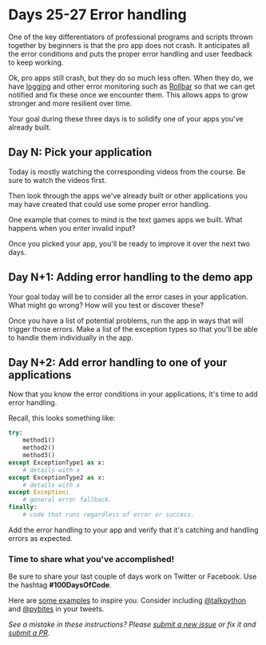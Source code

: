 # Days 25-27 Error handling

One of the key differentiators of professional programs and scripts thrown together by beginners is that the pro app does not crash. It anticipates all the error conditions and puts the proper error handling and user feedback to keep working. 

Ok, pro apps still crash, but they do so much less often. When they do, we have [logging](https://logbook.readthedocs.io) and other error monitoring such as [Rollbar](https://rollbar.com/?dr) so that we can get notified and fix these once we encounter them. This allows apps to grow stronger and more resilient over time.

Your goal during these three days is to solidify one of your apps you've already built.

## Day N: Pick your application

Today is mostly watching the corresponding videos from the course. Be sure to watch the videos first. 

Then look through the apps we've already built or other applications you may have created that could use some proper error handling. 

One example that comes to mind is the text games apps we built. What happens when you enter invalid input?

Once you picked your app, you'll be ready to improve it over the next two days. 

## Day N+1: Adding error handling to the demo app

Your goal today will be to consider all the error cases in your application. What might go wrong? How will you test or discover these?

Once you have a list of potential problems, run the app in ways that will trigger those errors. Make a list of the exception types so that you'll be able to handle them individually in the app.

## Day N+2: Add error handling to one of your applications

Now that you know the error conditions in your applications, it's time to add error handling.

Recall, this looks something like:

```python
try:
    method1()
    method2()
    method3()
except ExceptionType1 as x:
    # details with x
except ExceptionType2 as x:
    # details with x
except Exception:
    # general error fallback.
finally:
    # code that runs regardless of error or success.
```

Add the error handling to your app and verify that it's catching and handling errors as expected.

### Time to share what you've accomplished!

Be sure to share your last couple of days work on Twitter or Facebook. Use the hashtag **#100DaysOfCode**. 

Here are [some examples](https://twitter.com/search?q=%23100DaysOfCode) to inspire you. Consider including [@talkpython](https://twitter.com/talkpython) and [@pybites](https://twitter.com/pybites) in your tweets.

*See a mistake in these instructions? Please [submit a new issue](https://github.com/talkpython/100daysofcode-with-python-course/issues) or fix it and [submit a PR](https://github.com/talkpython/100daysofcode-with-python-course/pulls).*
